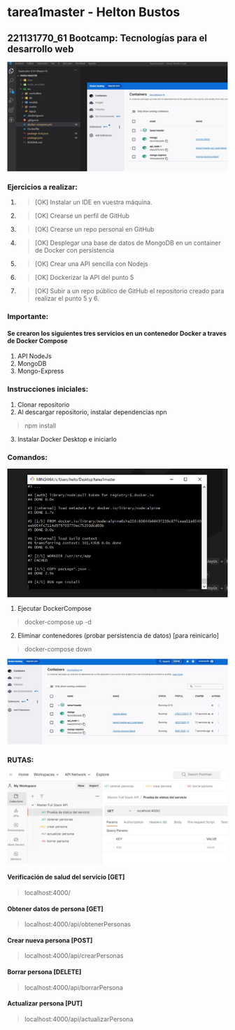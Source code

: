 # tarea1master - Helton Bustos #
## 221131770_61 Bootcamp: Tecnologías para el desarrollo web ##

![Image text](https://github.com/heltonsmith777/tarea1master/blob/main/evimg/visual%20studio%20code%20con%20desktop.jpg)

### Ejercicios a realizar: ### 
1) > [OK] Instalar un IDE en vuestra máquina. 
2) > [OK] Crearse un perfil de GitHub
3) > [OK] Crearse un repo personal en GitHub
4) > [OK] Desplegar una base de datos de MongoDB en un container de Docker con persistencia
5) > [OK] Crear una API sencilla con Nodejs
6) > [OK] Dockerizar la API del punto 5
7) > [OK] Subir a un repo público de GitHub el repositorio creado para realizar el punto 5 y 6.


### Importante: ### 
#### Se crearon los siguientes tres servicios en un contenedor Docker a traves de **Docker Compose** ####
1) API NodeJs
2) MongoDB
3) Mongo-Express

### Instrucciones iniciales: ### 

1) Clonar repositorio
2) Al descargar repositorio, instalar dependencias npn
> npm install
3) Instalar Docker Desktop e iniciarlo

### Comandos: ###

![Image text](https://github.com/heltonsmith777/tarea1master/blob/main/evimg/Docker%20compose.jpg)

1) Ejecutar DockerCompose
> docker-compose up -d

2) Eliminar contenedores (probar persistencia de datos) [para reinicarlo]
> docker-compose down

![Image text](https://github.com/heltonsmith777/tarea1master/blob/main/evimg/Docker%20Desktop%20iniciado.jpg)

### RUTAS: ###

![Image text](https://github.com/heltonsmith777/tarea1master/blob/main/evimg/POSTMAN.jpg)

#### Verificación de salud del servicio [GET] ####
> localhost:4000/

#### Obtener datos de persona [GET] ####
> localhost:4000/api/obtenerPersonas

#### Crear nueva persona [POST] ####
> localhost:4000/api/crearPersonas

#### Borrar persona [DELETE] ####
> localhost:4000/api/borrarPersona

#### Actualizar persona [PUT] ####
> localhost:4000/api/actualizarPersona
